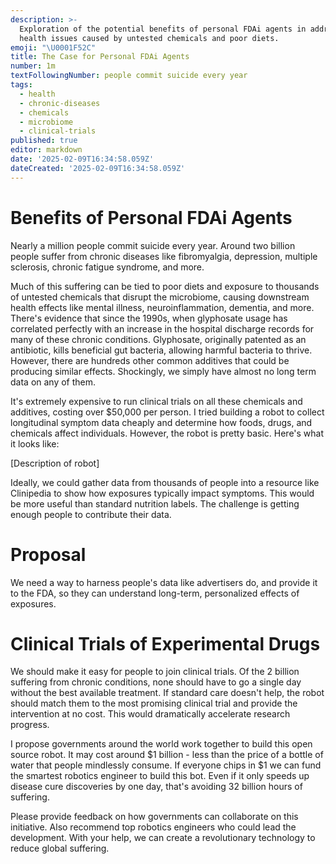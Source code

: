 ```yaml
---
description: >-
  Exploration of the potential benefits of personal FDAi agents in addressing
  health issues caused by untested chemicals and poor diets.
emoji: "\U0001F52C"
title: The Case for Personal FDAi Agents
number: 1m
textFollowingNumber: people commit suicide every year
tags:
  - health
  - chronic-diseases
  - chemicals
  - microbiome
  - clinical-trials
published: true
editor: markdown
date: '2025-02-09T16:34:58.059Z'
dateCreated: '2025-02-09T16:34:58.059Z'
---
```

# Benefits of Personal FDAi Agents

Nearly a million people commit suicide every year. Around two billion people suffer from chronic diseases like fibromyalgia, depression, multiple sclerosis, chronic fatigue syndrome, and more. 

Much of this suffering can be tied to poor diets and exposure to thousands of untested chemicals that disrupt the microbiome, causing downstream health effects like mental illness, neuroinflammation, dementia, and more. There's evidence that since the 1990s, when glyphosate usage has correlated perfectly with an increase in the hospital discharge records for many of these chronic conditions. Glyphosate, originally patented as an antibiotic, kills beneficial gut bacteria, allowing harmful bacteria to thrive.  However, there are hundreds other common additives that could be producing similar effects.  Shockingly, we simply have almost no long term data on any of them.

It's extremely expensive to run clinical trials on all these chemicals and additives, costing over $50,000 per person. I tried building a robot to collect longitudinal symptom data cheaply and determine how foods, drugs, and chemicals affect individuals. However, the robot is pretty basic. Here's what it looks like:

[Description of robot]

Ideally, we could gather data from thousands of people into a resource like Clinipedia to show how exposures typically impact symptoms. This would be more useful than standard nutrition labels. The challenge is getting enough people to contribute their data.

# Proposal

We need a way to harness people's data like advertisers do, and provide it to the FDA, so they can understand long-term, personalized effects of exposures.

# Clinical Trials of Experimental Drugs

We should make it easy for people to join clinical trials. Of the 2 billion suffering from chronic conditions, none should have to go a single day without the best available treatment. If standard care doesn't help, the robot should match them to the most promising clinical trial and provide the intervention at no cost. This would dramatically accelerate research progress.

I propose governments around the world work together to build this open source robot. It may cost around $1 billion - less than the price of a bottle of water that people mindlessly consume. If everyone chips in $1 we can fund the smartest robotics engineer to build this bot. Even if it only speeds up disease cure discoveries by one day, that's avoiding 32 billion hours of suffering.

Please provide feedback on how governments can collaborate on this initiative. Also recommend top robotics engineers who could lead the development. With your help, we can create a revolutionary technology to reduce global suffering.

